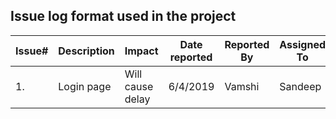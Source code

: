## Issue log format used in the project

Issue#|Description|Impact|Date reported|Reported By|Assigned To|Priority(H/M/L)|Due Date|Status|Comments|
|---|---|--|--|--|--|--|--|--|--|
|1.	| Login page  | Will cause delay | 6/4/2019| Vamshi|Sandeep|H|6/6/19|Closed|Requirements cleared
